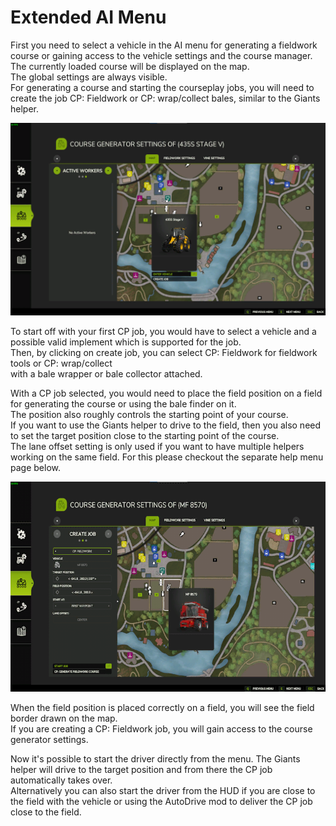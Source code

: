 # Extended AI Menu  
First you need to select a vehicle in the AI menu for generating a fieldwork course or gaining access to the vehicle settings and the course manager.  
The currently loaded course will be displayed on the map.  
The global settings are always visible.  
For generating a course and starting the courseplay jobs, you will need to create the job CP: Fieldwork or CP: wrap/collect bales, similar to the Giants helper.  


![Image](../assets/images/startjobmenuhelp_0_0_1024_895.png)

  
To start off with your first CP job, you would have to select a vehicle and a possible valid implement which is supported for the job.  
Then, by clicking on create job, you can select CP: Fieldwork for fieldwork tools or CP: wrap/collect  
with a bale wrapper or bale collector attached.  


  
With a CP job selected, you would need to place the field position on a field for generating the course or using the bale finder on it.  
The position also roughly controls the starting point of your course.  
If you want to use the Giants helper to drive to the field, then you also need to set the target position close to the starting point of the course.  
The lane offset setting is only used if you want to have multiple helpers working on the same field. For this please checkout the separate help menu page below.  


![Image](../assets/images/readyjobmenuhelp_0_0_765_510.png)

  
When the field position is placed correctly on a field, you will see the field border drawn on the map.  
If you are creating a CP: Fieldwork job, you will gain access to the course generator settings.   


  
Now it's possible to start the driver directly from the menu. The Giants helper will drive to the target position and from there the CP job automatically takes over.  
Alternatively you can also start the driver from the HUD if you are close to the field with the vehicle or using the AutoDrive mod to deliver the CP job close to the field.  


